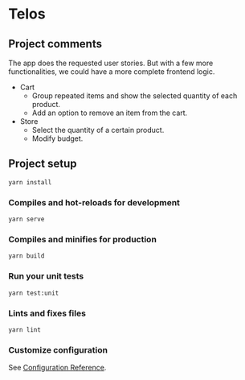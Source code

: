 # Telos

## Project comments
The app does the requested user stories. But with a few more functionalities, we could have a more complete frontend logic.
* Cart
  * Group repeated items and show the selected quantity of each product.
  * Add an option to remove an item from the cart.
* Store
  * Select the quantity of a certain product.
  * Modify budget.

## Project setup
```
yarn install
```

### Compiles and hot-reloads for development
```
yarn serve
```

### Compiles and minifies for production
```
yarn build
```

### Run your unit tests
```
yarn test:unit
```

### Lints and fixes files
```
yarn lint
```

### Customize configuration
See [Configuration Reference](https://cli.vuejs.org/config/).
